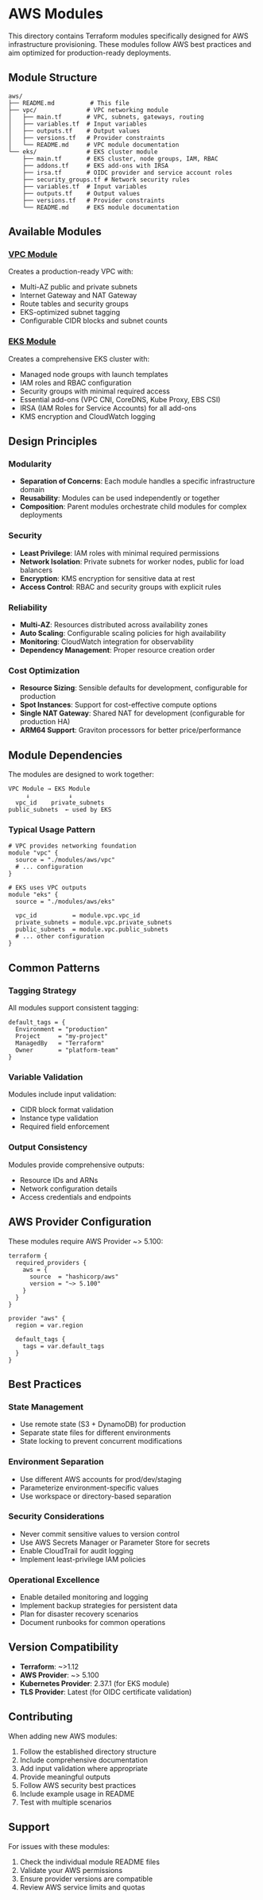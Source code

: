 # AWS Modules

This directory contains Terraform modules specifically designed for AWS infrastructure provisioning. These modules follow AWS best practices and aim optimized for production-ready deployments.

## Module Structure

```
aws/
├── README.md          # This file
├── vpc/              # VPC networking module
│   ├── main.tf       # VPC, subnets, gateways, routing
│   ├── variables.tf  # Input variables
│   ├── outputs.tf    # Output values
│   ├── versions.tf   # Provider constraints
│   └── README.md     # VPC module documentation
└── eks/              # EKS cluster module
    ├── main.tf       # EKS cluster, node groups, IAM, RBAC
    ├── addons.tf     # EKS add-ons with IRSA
    ├── irsa.tf       # OIDC provider and service account roles
    ├── security_groups.tf # Network security rules
    ├── variables.tf  # Input variables
    ├── outputs.tf    # Output values
    ├── versions.tf   # Provider constraints
    └── README.md     # EKS module documentation
```

## Available Modules

### [VPC Module](vpc/README.md)
Creates a production-ready VPC with:
- Multi-AZ public and private subnets
- Internet Gateway and NAT Gateway
- Route tables and security groups
- EKS-optimized subnet tagging
- Configurable CIDR blocks and subnet counts

### [EKS Module](eks/README.md)
Creates a comprehensive EKS cluster with:
- Managed node groups with launch templates
- IAM roles and RBAC configuration
- Security groups with minimal required access
- Essential add-ons (VPC CNI, CoreDNS, Kube Proxy, EBS CSI)
- IRSA (IAM Roles for Service Accounts) for all add-ons
- KMS encryption and CloudWatch logging

## Design Principles

### Modularity
- **Separation of Concerns**: Each module handles a specific infrastructure domain
- **Reusability**: Modules can be used independently or together
- **Composition**: Parent modules orchestrate child modules for complex deployments

### Security
- **Least Privilege**: IAM roles with minimal required permissions
- **Network Isolation**: Private subnets for worker nodes, public for load balancers
- **Encryption**: KMS encryption for sensitive data at rest
- **Access Control**: RBAC and security groups with explicit rules

### Reliability
- **Multi-AZ**: Resources distributed across availability zones
- **Auto Scaling**: Configurable scaling policies for high availability
- **Monitoring**: CloudWatch integration for observability
- **Dependency Management**: Proper resource creation order

### Cost Optimization
- **Resource Sizing**: Sensible defaults for development, configurable for production
- **Spot Instances**: Support for cost-effective compute options
- **Single NAT Gateway**: Shared NAT for development (configurable for production HA)
- **ARM64 Support**: Graviton processors for better price/performance

## Module Dependencies

The modules are designed to work together:

```
VPC Module → EKS Module
     ↓           ↓
  vpc_id    private_subnets
public_subnets  ← used by EKS
```

### Typical Usage Pattern
```hcl
# VPC provides networking foundation
module "vpc" {
  source = "./modules/aws/vpc"
  # ... configuration
}

# EKS uses VPC outputs
module "eks" {
  source = "./modules/aws/eks"
  
  vpc_id          = module.vpc.vpc_id
  private_subnets = module.vpc.private_subnets
  public_subnets  = module.vpc.public_subnets
  # ... other configuration
}
```

## Common Patterns

### Tagging Strategy
All modules support consistent tagging:
```hcl
default_tags = {
  Environment = "production"
  Project     = "my-project"
  ManagedBy   = "Terraform"
  Owner       = "platform-team"
}
```

### Variable Validation
Modules include input validation:
- CIDR block format validation
- Instance type validation
- Required field enforcement

### Output Consistency
Modules provide comprehensive outputs:
- Resource IDs and ARNs
- Network configuration details
- Access credentials and endpoints

## AWS Provider Configuration

These modules require AWS Provider ~> 5.100:

```hcl
terraform {
  required_providers {
    aws = {
      source  = "hashicorp/aws"
      version = "~> 5.100"
    }
  }
}

provider "aws" {
  region = var.region
  
  default_tags {
    tags = var.default_tags
  }
}
```

## Best Practices

### State Management
- Use remote state (S3 + DynamoDB) for production
- Separate state files for different environments
- State locking to prevent concurrent modifications

### Environment Separation
- Use different AWS accounts for prod/dev/staging
- Parameterize environment-specific values
- Use workspace or directory-based separation

### Security Considerations
- Never commit sensitive values to version control
- Use AWS Secrets Manager or Parameter Store for secrets
- Enable CloudTrail for audit logging
- Implement least-privilege IAM policies

### Operational Excellence
- Enable detailed monitoring and logging
- Implement backup strategies for persistent data
- Plan for disaster recovery scenarios
- Document runbooks for common operations

## Version Compatibility

- **Terraform**: ~>1.12
- **AWS Provider**: ~> 5.100
- **Kubernetes Provider**: 2.37.1 (for EKS module)
- **TLS Provider**: Latest (for OIDC certificate validation)

## Contributing

When adding new AWS modules:
1. Follow the established directory structure
2. Include comprehensive documentation
3. Add input validation where appropriate
4. Provide meaningful outputs
5. Follow AWS security best practices
6. Include example usage in README
7. Test with multiple scenarios

## Support

For issues with these modules:
1. Check the individual module README files
2. Validate your AWS permissions
3. Ensure provider versions are compatible
4. Review AWS service limits and quotas